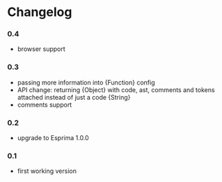 # Changelog

### 0.4
- browser support

### 0.3
- passing more information into {Function} config
- API change: returning {Object} with code, ast, comments and tokens attached instead of just a code {String}
- comments support

### 0.2
- upgrade to Esprima 1.0.0

### 0.1
- first working version
